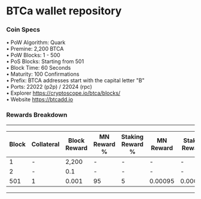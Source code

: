 BTCa wallet repository
=====================================

### Coin Specs
 
• PoW Algorithm: Quark   
• Premine: 2,200 BTCA   
• PoW Blocks: 1 - 500   
• PoS Blocks: Starting from 501   
• Block Time: 60 Seconds   
• Maturity: 100 Confirmations   
• Prefix: BTCA addresses start with the capital letter "B"   
• Ports: 22022 (p2p) / 22024 (rpc)   
• Explorer https://cryptoscope.io/btca/blocks/   
• Website https://btcadd.io   

### Rewards Breakdown
---
| Block     | Collateral | Block Reward | MN Reward % | Staking Reward % | MN Reward | Staker Reward |
| --------- | ---------- | ------------ | ----------- | ---------------- | --------- | ------------- |
| 1         | \-         | 2,200        | \-          | \-               | \-        | \-            |
| 2         | \-         | 0.1          | \-          | \-               | \-        | \-            |
| 501       | 1          | 0.001        | 95          | 5                | 0.00095   | 0.00005       |
---
